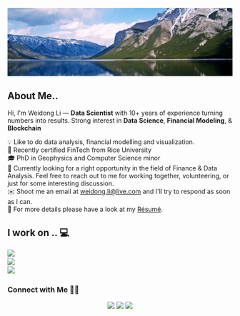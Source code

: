 ![Linkedin_Heading](images/56958.jpg)

## About Me.. 

Hi, I'm Weidong Li —  **Data Scientist** with 10+ years of experience turning numbers into results. Strong interest in **Data Science**, **Financial Modeling**, & **Blockchain** 

💡  Like to do data analysis, financial modelling and visualization.\
🌱 Recently certified FinTech from Rice University \
🎓 PhD in Geophysics and Computer Science minor \
💬  Currently looking for a right opportunity in the field of Finance & Data Analysis. Feel free to reach out to me for working together, volunteering, or just for some interesting discussion.\
✉️  Shoot me an email at weidong.li@live.com and I'll try to respond as soon as I can.\
📄  For more details please have a look at my [Résumé](https://www.linkedin.com/in/weidongli20/overlay/1635480482516/single-media-viewer?type=LINK&profileId=ACoAAAE3BY4BBykY5MNvE-DtlFZW_Js9Led1bJo&lipi=urn%3Ali%3Apage%3Ad_flagship3_profile_view_base%3Bt8SJ3l%2BfTbqiVBHvzHQEsg%3D%3D).



## I work on .. 💻

<a href="https://www.python.org"><img src="https://img.shields.io/badge/-Python-lightgrey?style=flat&logo=python"></a>
\
<a href="https://github.com"><img src="https://img.shields.io/badge/-GitHub-lightgrey?style=flat&logo=github"></a>
\
<a href="https://code.visualstudio.com"><img src="https://img.shields.io/badge/-Visual%20Studio%20Code-lightgrey?style=flat&logo=visual-studio-code&logoColor=007ACC"></a>



<!-- section - connections -->

### Connect with Me  🤝🏻 

<p align="center">
<a href="https://docs.google.com/document/d/e/2PACX-1vRoeFn_2zUWL_u4KIbmmNO2oJS21MSL_bmB8n4EJPALFL4RFTcRlyUve048oQ9E-OOV_ob9LaFncUJl/pub"><img src="https://img.shields.io/badge/-Resume-yellow"/></a>
<a href="https://www.linkedin.com/in/weidongli20/"><img src="https://img.shields.io/badge/IN-Weidong%20Li-blue"/></a>
<a href="mailto:weidong.li@live.com"><img src="https://img.shields.io/badge/%40-email%20me-brightgreen"/></a>
</p>
<!-- section - connections -->

